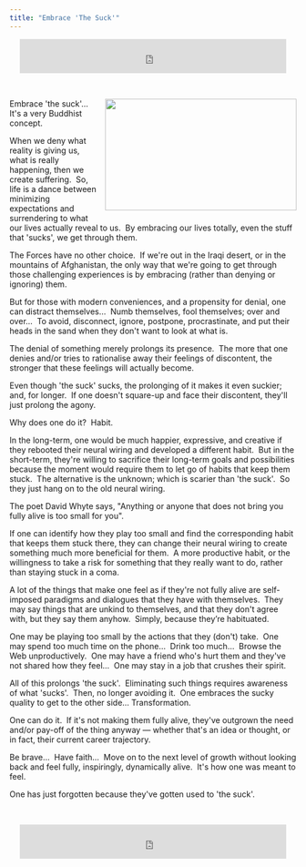 ```yaml
---
title: "Embrace 'The Suck'"
---
```


<iframe
  allowtransparency="true" data-aa="453725" height="60" scrolling="no" src="https://ad.a-ads.com/453725?size=468x60"
  style="border: none; display: block; margin-left: auto; margin-right: auto; padding: 0; overflow: hidden;" width="468"></iframe>
<p>
  &nbsp;
</p>
<p>
  <img
    alt="" height="196" src="{{ site.uri.assets }}/naked/images/embrace-the-suck_336x196.png"
    style="border: 0px; float: right; margin-bottom: 10px; margin-left: 10px;" width="336" />
    Embrace 'the suck'&hellip;&nbsp; It's a very Buddhist concept.
</p>
<p>
  When we deny what reality is giving us, what is really happening, then we create suffering.&nbsp; So, life is a dance between minimizing expectations and
  surrendering to what our lives actually reveal to us.&nbsp; By embracing our lives totally, even the stuff that 'sucks', we get through them.
</p>
<p>
  The Forces have no other choice.&nbsp; If we're out in the Iraqi desert, or in the mountains of Afghanistan, the only way that we're going to get through
  those challenging experiences is by embracing (rather than denying or ignoring) them.
</p>
<p>
  But for those with modern conveniences, and a propensity for denial, one can distract themselves&hellip;&nbsp; Numb themselves, fool themselves; over and
  over&hellip;&nbsp; To avoid, disconnect, ignore, postpone, procrastinate, and put their heads in the sand when they don't want to look at what is.
</p>
<p>
  The denial of something merely prolongs its presence.&nbsp; The more that one denies and/or tries to rationalise away their feelings of discontent, the
  stronger that these feelings will actually become.
</p>
<p>
  Even though 'the suck' sucks, the prolonging of it makes it even suckier; and, for longer.&nbsp; If one doesn't square-up and face their discontent, they'll
  just prolong the agony.
</p>
<p>
  Why does one do it?&nbsp; Habit.
</p>
<p>
  In the long-term, one would be much happier, expressive, and creative if they rebooted their neural wiring and developed a different habit.&nbsp; But in the
  short-term, they're willing to sacrifice their long-term goals and possibilities because the moment would require them to let go of habits that keep them
  stuck.&nbsp; The alternative is the unknown; which is scarier than 'the suck'.&nbsp; So they just hang on to the old neural wiring.
</p>
<p>
  The poet David Whyte says, &quot;Anything or anyone that does not bring you fully alive is too small for you&quot;.
</p>
<p>
  If one can identify how they play too small and find the corresponding habit that keeps them stuck there, they can change their neural wiring to create
  something much more beneficial for them.&nbsp; A more productive habit, or the willingness to take a risk for something that they really want to do, rather
  than staying stuck in a coma.
</p>
<p>
  A lot of the things that make one feel as if they're not fully alive are self-imposed paradigms and dialogues that they have with themselves.&nbsp; They may
  say things that are unkind to themselves, and that they don't agree with, but they say them anyhow.&nbsp; Simply, because they’re habituated.
</p>
<p>
  One may be playing too small by the actions that they (don't) take.&nbsp; One may spend too much time on the phone&hellip;&nbsp; Drink too much&hellip;&nbsp;
  Browse the Web unproductively.&nbsp; One may have a friend who's hurt them and they've not shared how they feel&hellip;&nbsp; One may stay in a job that
  crushes their spirit.
</p>
<p>
  All of this prolongs 'the suck'.&nbsp; Eliminating such things requires awareness of what 'sucks'.&nbsp; Then, no longer avoiding it.&nbsp; One embraces the
  sucky quality to get to the other side&hellip; Transformation.
</p>
<p>
  One can do it.&nbsp; If it's not making them fully alive, they've outgrown the need and/or pay-off of the thing anyway &#8212; whether that's an idea or
  thought, or in fact, their current career trajectory.
</p>
<p>
  Be brave&hellip;&nbsp; Have faith&hellip;&nbsp; Move on to the next level of growth without looking back and feel fully, inspiringly, dynamically alive.&nbsp;
  It's how one was meant to feel.
</p>
<p>
  One has just forgotten because they've gotten used to 'the suck'.
</p>
<p>
  &nbsp;
</p>
<iframe
  allowtransparency="true" data-aa="453725" height="60" scrolling="no" src="https://ad.a-ads.com/453725?size=468x60"
  style="border: none; display: block; margin-left: auto; margin-right: auto; padding: 0; overflow: hidden;" width="468"></iframe>
<p>
  &nbsp;
</p>
